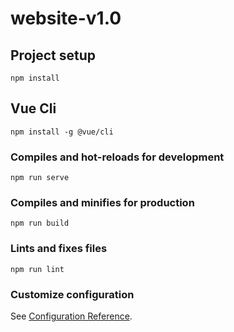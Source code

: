 # website-v1.0

## Project setup
```
npm install
```

## Vue Cli
```
npm install -g @vue/cli
```

### Compiles and hot-reloads for development

```
npm run serve
```

### Compiles and minifies for production
```
npm run build
```

### Lints and fixes files
```
npm run lint
```

### Customize configuration
See [Configuration Reference](https://cli.vuejs.org/config/).
